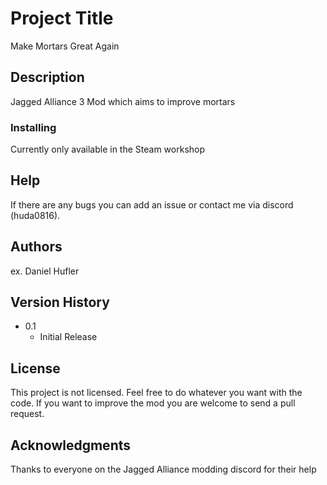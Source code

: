 # Project Title

Make Mortars Great Again

## Description

Jagged Alliance 3 Mod which aims to improve mortars

### Installing

Currently only available in the Steam workshop

## Help

If there are any bugs you can add an issue or contact me via discord (huda0816).

## Authors

ex. Daniel Hufler

## Version History

* 0.1
    * Initial Release

## License

This project is not licensed. Feel free to do whatever you want with the code. If you want to improve the mod you are welcome to send a pull request.

## Acknowledgments

Thanks to everyone on the Jagged Alliance modding discord for their help